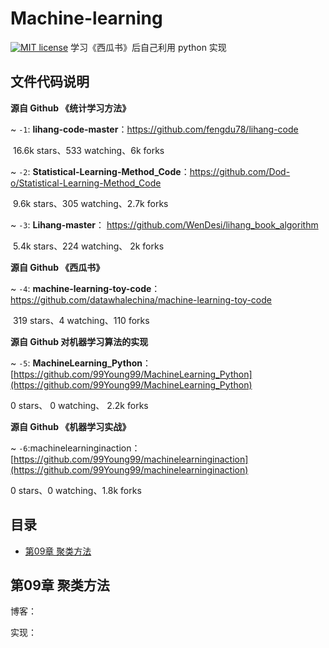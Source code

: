 # Machine-learning
[![MIT license](https://img.shields.io/dub/l/vibe-d.svg)](https://github.com/lawlite19/MachineLearning_Python/blob/master/LICENSE) 学习《西瓜书》后自己利用 python 实现



## 文件代码说明

**源自 Github 《统计学习方法》**

~ `-1`: **lihang-code-master**：https://github.com/fengdu78/lihang-code 

​	16.6k stars、533 watching、6k forks

~ `-2`: **Statistical-Learning-Method_Code**：https://github.com/Dod-o/Statistical-Learning-Method_Code

​	9.6k stars、305 watching、2.7k forks

~ `-3`: **Lihang-master**： https://github.com/WenDesi/lihang_book_algorithm

​	5.4k stars、224 watching、 2k forks



**源自 Github 《西瓜书》**

~ `-4`: **machine-learning-toy-code**：https://github.com/datawhalechina/machine-learning-toy-code

​	319 stars、4 watching、110 forks



**源自 Github 对机器学习算法的实现**

~ `-5`: **MachineLearning_Python**： [https://github.com/99Young99/MachineLearning_Python](https://github.com/99Young99/MachineLearning_Python)

0 stars、 0 watching、 2.2k forks



**源自 Github 《机器学习实战》**

~ `-6`:machinelearninginaction：[https://github.com/99Young99/machinelearninginaction](https://github.com/99Young99/machinelearninginaction)

 0 stars、0 watching、1.8k forks







## 目录

- [第09章 聚类方法](#第09章-聚类方法)







## 第09章 聚类方法

博客：

实现：